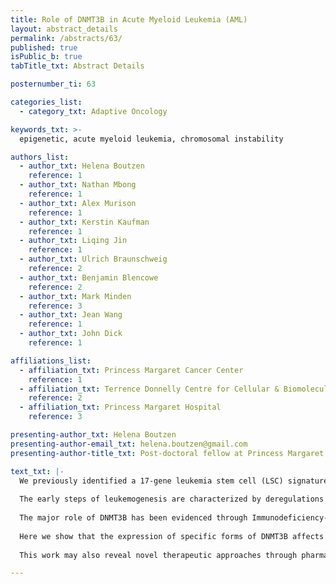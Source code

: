 ```yaml
---
title: Role of DNMT3B in Acute Myeloid Leukemia (AML)
layout: abstract_details
permalink: /abstracts/63/
published: true
isPublic_b: true
tabTitle_txt: Abstract Details

posternumber_ti: 63

categories_list: 
  - category_txt: Adaptive Oncology

keywords_txt: >-
  epigenetic, acute myeloid leukemia, chromosomal instability

authors_list:
  - author_txt: Helena Boutzen
    reference: 1
  - author_txt: Nathan Mbong
    reference: 1
  - author_txt: Alex Murison
    reference: 1
  - author_txt: Kerstin Kaufman
    reference: 1
  - author_txt: Liqing Jin
    reference: 1
  - author_txt: Ulrich Braunschweig
    reference: 2
  - author_txt: Benjamin Blencowe
    reference: 2
  - author_txt: Mark Minden
    reference: 3
  - author_txt: Jean Wang
    reference: 1
  - author_txt: John Dick
    reference: 1

affiliations_list:
  - affiliation_txt: Princess Margaret Cancer Center
    reference: 1
  - affiliation_txt: Terrence Donnelly Centre for Cellular & Biomolecular Research
    reference: 2
  - affiliation_txt: Princess Margaret Hospital
    reference: 3

presenting-author_txt: Helena Boutzen
presenting-author-email_txt: helena.boutzen@gmail.com
presenting-author-title_txt: Post-doctoral fellow at Princess Margaret Cancer Center, Toronto, Canada

text_txt: |-
  We previously identified a 17-gene leukemia stem cell (LSC) signature that is strongly associated with clinical outcomes and predicts treatment response in acute myeloid leukemia (AML). The top weighted gene in the LSC17 score is DNMT3B, an enzyme that catalyzes de novo methylation of CpG dinucleotides.
  
  The early steps of leukemogenesis are characterized by deregulations of epigenetic processes, with frequent mutations in epigenetic regulating genes (ex. TET2, DNMT3A, IDH1/2).
  
  The major role of DNMT3B has been evidenced through Immunodeficiency-centromeric instability facial anomalies 1 (ICF1) syndrome, characterized by DNMT3B mutations. ICF1 patients show a massive deregulation of methylation, associated with chromosome decondensation causing chromosome breaks and rearrangements in lymphocytes. However, no link between DNMT3B and chromosomal instability had been evidenced in the context of leukemia.
  
  Here we show that the expression of specific forms of DNMT3B affects methylation and in 3 AML cohorts (n=300 patients) is highly associated with chromosomal instability defined by complex cytogenetic. DNMT3B is also over-expressed in a broad range of cancers including colorectal, pancreatic cancers and glioblastoma, suggesting broader role of DNMT3B beyond AML.
  
  This work may also reveal novel therapeutic approaches through pharmacologic manipulation of methylation to prevent chromosomal instability and its high adaptation/resistance to chemotherapies. 

---
```

